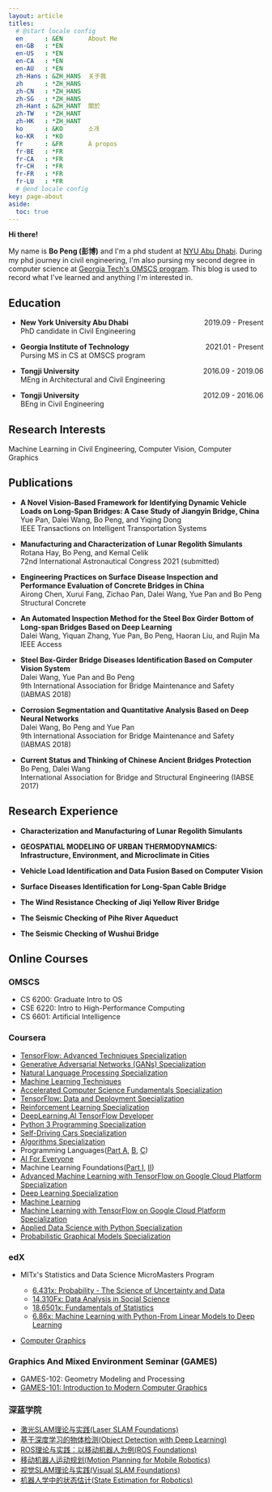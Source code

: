 ```yaml
---
layout: article
titles:
  # @start locale config
  en      : &EN       About Me
  en-GB   : *EN
  en-US   : *EN
  en-CA   : *EN
  en-AU   : *EN
  zh-Hans : &ZH_HANS  关于我
  zh      : *ZH_HANS
  zh-CN   : *ZH_HANS
  zh-SG   : *ZH_HANS
  zh-Hant : &ZH_HANT  關於
  zh-TW   : *ZH_HANT
  zh-HK   : *ZH_HANT
  ko      : &KO       소개
  ko-KR   : *KO
  fr      : &FR       À propos
  fr-BE   : *FR
  fr-CA   : *FR
  fr-CH   : *FR
  fr-FR   : *FR
  fr-LU   : *FR
  # @end locale config
key: page-about
aside:
  toc: true
---
```


**Hi there!**

My name is **Bo Peng (彭博)** and I'm a phd student at [NYU Abu Dhabi](https://nyuad.nyu.edu/en/). During my phd journey in civil engineering, I'm also pursing my second degree in computer science at [Georgia Tech's OMSCS program](https://omscs.gatech.edu/). This blog is used to record what I've learned and anything I'm interested in.

## Education
- **New York University Abu Dhabi** <span style="float:right">2019.09 - Present</span> \
  PhD candidate in Civil Engineering

- **Georgia Institute of Technology** <span style="float:right">2021.01 - Present</span> \
  Pursing MS in CS at OMSCS program

- **Tongji University** <span style="float:right">2016.09 - 2019.06</span> \
  MEng in Architectural and Civil Engineering 

- **Tongji University** <span style="float:right">2012.09 - 2016.06</span> \
  BEng in Civil Engineering

## Research Interests

Machine Learning in Civil Engineering, 
Computer Vision, 
Computer Graphics

## Publications

- **A Novel Vision-Based Framework for Identifying Dynamic Vehicle Loads on Long-Span Bridges: A Case Study of Jiangyin Bridge, China** \
  Yue Pan, Dalei Wang, Bo Peng, and Yiqing Dong \
  IEEE Transactions on Intelligent Transportation Systems

- **Manufacturing and Characterization of Lunar Regolith Simulants** \
  Rotana Hay, Bo Peng, and Kemal Celik \
  72nd International Astronautical Congress 2021 (submitted)

- **Engineering Practices on Surface Disease Inspection and Performance Evaluation of Concrete Bridges in China** \
  Airong Chen, Xurui Fang, Zichao Pan, Dalei Wang, Yue Pan and Bo Peng \
  Structural Concrete

- **An Automated Inspection Method for the Steel Box Girder Bottom of Long-span Bridges Based on Deep Learning** \
  Dalei Wang, Yiquan Zhang, Yue Pan, Bo Peng, Haoran Liu, and Rujin Ma \
  IEEE Access

- **Steel Box-Girder Bridge Diseases Identification Based on Computer Vision System** \
  Dalei Wang, Yue Pan and Bo Peng \
  9th International Association for Bridge Maintenance and Safety (IABMAS 2018)

- **Corrosion Segmentation and Quantitative Analysis Based on Deep Neural Networks** \
  Dalei Wang, Bo Peng and Yue Pan \
  9th International Association for Bridge Maintenance and Safety (IABMAS 2018)

- **Current Status and Thinking of Chinese Ancient Bridges Protection** \
  Bo Peng, Dalei Wang \
  International Association for Bridge and Structural Engineering (IABSE 2017)


## Research Experience

- **Characterization and Manufacturing of Lunar Regolith Simulants**

- **GEOSPATIAL MODELING OF URBAN THERMODYNAMICS: Infrastructure, Environment, and Microclimate in Cities**

- **Vehicle Load Identification and Data Fusion Based on Computer Vision**

- **Surface Diseases Identification for Long-Span Cable Bridge**

- **The Wind Resistance Checking of Jiqi Yellow River Bridge**

- **The Seismic Checking of Pihe River Aqueduct**

- **The Seismic Checking of Wushui Bridge**

## Online Courses

### OMSCS

- CS 6200: Graduate Intro to OS
- CSE 6220: Intro to High-Performance Computing
- CS 6601: Artificial Intelligence

### Coursera

- [TensorFlow: Advanced Techniques Specialization](https://www.coursera.org/account/accomplishments/specialization/AJH4JFB2A5G3)
- [Generative Adversarial Networks (GANs) Specialization](https://www.coursera.org/account/accomplishments/specialization/C3PHRNMFCM4K)
- [Natural Language Processing Specialization](https://www.coursera.org/account/accomplishments/specialization/H4BJ6E5RC8J2)
- [Machine Learning Techniques](https://www.coursera.org/account/accomplishments/records/TZZND77JM4WC)
- [Accelerated Computer Science Fundamentals Specialization](https://www.coursera.org/account/accomplishments/specialization/TPPW7ULRFQWM)
- [TensorFlow: Data and Deployment Specialization](https://www.coursera.org/account/accomplishments/specialization/6CUL5BFC2KDY)
- [Reinforcement Learning Specialization](https://www.coursera.org/account/accomplishments/specialization/ACF5RTP39TL4?utm_medium=certificate&utm_source=link&utm_campaign=copybutton_certificate)
- [DeepLearning.AI TensorFlow Developer](https://www.coursera.org/account/accomplishments/specialization/GRH7SZ5Q8AN3?utm_medium=certificate&utm_source=link&utm_campaign=copybutton_certificate)
- [Python 3 Programming Specialization](https://www.coursera.org/account/accomplishments/specialization/NN2V3TNQHDJE?utm_medium=certificate&utm_source=link&utm_campaign=copybutton_certificate&utm_content=cert_image)
- [Self-Driving Cars Specialization](https://coursera.org/share/530053b05e3585b65b869f68de1c378b)
- [Algorithms Specialization](https://www.coursera.org/account/accomplishments/specialization/8JM43K5JMSG2?utm_medium=certificate&utm_source=link&utm_campaign=copybutton_certificate)
- Programming Languages([Part A](https://www.coursera.org/account/accomplishments/verify/TG8KAYBVQ8XN), [B](https://www.coursera.org/account/accomplishments/verify/3Z26B4U48M6W), [C](https://www.coursera.org/account/accomplishments/verify/4C3H55AFVZPB))
- [AI For Everyone](https://www.coursera.org/account/accomplishments/verify/J79SM79P6BRP)
- Machine Learning Foundations([Part I](https://www.coursera.org/account/accomplishments/verify/MD5PYGJSRHS2), [II](https://www.coursera.org/account/accomplishments/verify/JTLXL6PVYR4Z))
- [Advanced Machine Learning with TensorFlow on Google Cloud Platform Specialization](https://www.coursera.org/account/accomplishments/specialization/Q5SHZHKB3UXB)
- [Deep Learning Specialization](https://www.coursera.org/account/accomplishments/specialization/JNFMNVM28EQB)
- [Machine Learning](https://www.coursera.org/account/accomplishments/verify/64EGDCWSG9U8)
- [Machine Learning with TensorFlow on Google Cloud Platform Specialization](https://www.coursera.org/account/accomplishments/specialization/V86PDQ73FAZ8)
- [Applied Data Science with Python Specialization](https://www.coursera.org/account/accomplishments/specialization/EB5H3RH3JCYX)
- [Probabilistic Graphical Models Specialization](https://www.coursera.org/account/accomplishments/specialization/GJGBQCDT5SBN)

### edX

- MITx's Statistics and Data Science MicroMasters Program
  - [6.431x: Probability - The Science of Uncertainty and Data](https://courses.edx.org/certificates/a3aefb59a2bb475ca26bd82bd43ef415)
  - [14.310Fx: Data Analysis in Social Science](https://courses.edx.org/certificates/5af507dff5514989841bce1a6c5d1ac7)
  - [18.6501x: Fundamentals of Statistics](https://courses.edx.org/certificates/1783bf04e0c14829a4441dea6352d633)
  - [6.86x: Machine Learning with Python-From Linear Models to Deep Learning](https://courses.edx.org/certificates/89370aa3297745c19c3e88a7985ee688)

- [Computer Graphics](https://courses.edx.org/certificates/e945d191df7e474ca5eb34a8eea0fc09)

### Graphics And Mixed Environment Seminar (GAMES)

- GAMES-102: Geometry Modeling and Processing
- [GAMES-101: Introduction to Modern Computer Graphics](https://drive.google.com/file/d/1sFM-XCCETFKUXzpLc7QV5fH6Aa6_-oGl/view?usp=sharing)

### 深蓝学院

- [激光SLAM理论与实践(Laser SLAM Foundations)](https://drive.google.com/file/d/1I9WT7E_g86ECZW-JDgEdE6FQvcw-Q1iE/view?usp=sharing)
- [基于深度学习的物体检测(Object Detection with Deep Learning)](https://drive.google.com/file/d/1zmaeH0U_E0I9dqRlq0TO1aGBn57ve0Ho/view)
- [ROS理论与实践：以移动机器人为例(ROS Foundations)](https://drive.google.com/file/d/1zmaeH0U_E0I9dqRlq0TO1aGBn57ve0Ho/view)
- [移动机器人运动规划(Motion Planning for Mobile Robotics)](https://drive.google.com/file/d/17Ou80-BUz0Ug56jqK8XtM3EeZZpUcfQo/view)
- [视觉SLAM理论与实践(Visual SLAM Foundations)](https://drive.google.com/file/d/1zJmIHwe-A55HYZPpHbvPTlzJh1nDd2Tb/view)
- [机器人学中的状态估计(State Estimation for Robotics)](https://drive.google.com/file/d/15kC1DwbkPKjwmURQ2j-krpxXRgayqoWh/view)